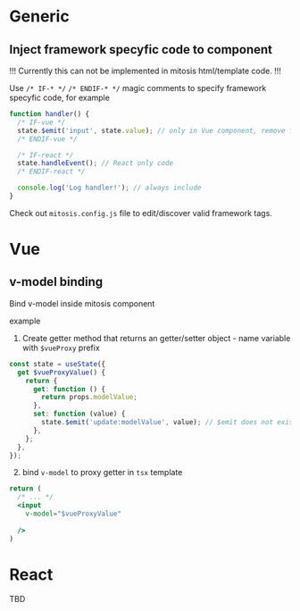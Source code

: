 # Generic

## Inject framework specyfic code to component

!!! Currently this can not be implemented in mitosis html/template code. !!!

Use `/* IF-* */` `/* ENDIF-* */` magic comments to specify framework specyfic code, for example

```js
function handler() {
  /* IF-vue */
  state.$emit('input', state.value); // only in Vue component, remove from other frameworks
  /* ENDIF-vue */

  /* IF-react */
  state.handleEvent(); // React only code
  /* ENDIF-react */

  console.log('Log handler!'); // always include
}
```

Check out `mitosis.config.js` file to edit/discover valid framework tags.

# Vue

## v-model binding

Bind v-model inside mitosis component

example

1. Create getter method that returns an getter/setter object - name variable with `$vueProxy` prefix

```js
const state = useState({
  get $vueProxyValue() {
    return {
      get: function () {
        return props.modelValue;
      },
      set: function (value) {
        state.$emit('update:modelValue', value); // $emit does not exists in component's state object, this code will be stripped out from React /other frameworks files
      },
    };
  },
});

```

2. bind `v-model` to proxy getter in `tsx` template

```jsx
return (
  /* ... */
  <input
    v-model="$vueProxyValue"
    
  />
)
```

# React

TBD